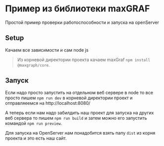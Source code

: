 # Пример из библиотеки maxGRAF
Простой пример проверки работоспособности и запуска на openServer
## Setup

Качаем все зависимости и сам node js
> Из корневой директории проекта качаем maxGraf `npm install @maxgraph/core`.




## Запуск
Если надо просто запустить на отдельном веб сервере в node то все просто пишем `npm run dev` в корневой директории проект и отправляеемся на http://localhost:8080/

А теперь если нам надо забилдить наш проект для запуска на других веб сервера то пишем `npm run build` и затем можно его запустить командой `npm run preview`.

Для запуска на OpenServer нам понадобится взять папу `dist` из корня проекта и это есть наш сайт. 
